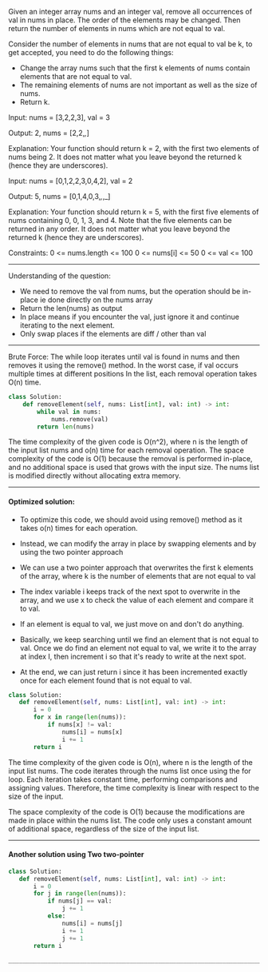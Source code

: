 
Given an integer array nums and an integer val, remove all occurrences of val in nums in place. The order of the elements may be changed. Then return the number of elements 
in nums which are not equal to val.

Consider the number of elements in nums that are not equal to val be k, to get accepted, you need to do the following things:
- Change the array nums such that the first k elements of nums contain elements that are not equal to val. 
- The remaining elements of nums are not important as well as the size of nums.
- Return k.

Input: nums = [3,2,2,3], val = 3

Output: 2, nums = [2,2,_,_]

Explanation: Your function should return k = 2, with the first two elements of nums being 2.
It does not matter what you leave beyond the returned k (hence they are underscores).

Input: nums = [0,1,2,2,3,0,4,2], val = 2

Output: 5, nums = [0,1,4,0,3,_,_,_]

Explanation: Your function should return k = 5, with the first five elements of nums containing 0, 0, 1, 3, and 4.
Note that the five elements can be returned in any order.
It does not matter what you leave beyond the returned k (hence they are underscores).

Constraints:
0 <= nums.length <= 100
0 <= nums[i] <= 50
0 <= val <= 100
____________________________________________________________________________________________________________________________________________

Understanding of the question:
- We need to remove the val from nums, but the operation should be in-place ie done directly on the nums array
- Return the len(nums) as output
- In place means if you encounter the val, just ignore it and continue iterating to the next element.
- Only swap places if the elements are diff / other than val
__________________________________________________________________

Brute Force:
The while loop iterates until val is found in nums and then removes it using the remove() method. In the worst case, if val occurs multiple times at different positions 
In the list, each removal operation takes O(n) time. 

```python
class Solution:
    def removeElement(self, nums: List[int], val: int) -> int:
        while val in nums:
            nums.remove(val)
        return len(nums)
```
        
 The time complexity of the given code is O(n^2), where n is the length of the input list nums and o(n) time for each removal operation.
 The space complexity of the code is O(1) because the removal is performed in-place, and no additional space is used that grows with the input size. 
 The nums list is modified directly without allocating extra memory.
 _____________________________________________________________________________________
 
 #### Optimized solution:
 - To optimize this code, we should avoid using remove() method as it takes o(n) times for each operation.
 - Instead, we can modify the array in place by swapping elements and by using the two pointer approach
 
 - We can use a two pointer approach that overwrites the first k elements of the array, where k is the number of elements that are not equal to val
 - The index variable i keeps track of the next spot to overwrite in the array, and we use x to check the value of each element and compare it to val.
 - If an element is equal to val, we just move on and don't do anything.
 - Basically, we keep searching until we find an element that is not equal to val. Once we do find an element not equal to val, we write it to the array at index I, 
   then increment i so that it's ready to write at the next spot.
 - At the end, we can just return i since it has been incremented exactly once for each element found that is not equal to val.

 ```python
 class Solution:
    def removeElement(self, nums: List[int], val: int) -> int:
        i = 0
        for x in range(len(nums)):
            if nums[x] != val:
                nums[i] = nums[x]
                i += 1
        return i
 ```

 The time complexity of the given code is O(n), where n is the length of the input list nums. The code iterates through the nums list once using the for loop. 
 Each iteration takes constant time, performing comparisons and assigning values. Therefore, the time complexity is linear with respect to the size of the input.
 
 The space complexity of the code is O(1) because the modifications are made in place within the nums list. The code only uses a constant amount of additional space, 
 regardless of the size of the input list.
 ___________________________________________________________________________
 
 #### Another solution using Two two-pointer

 ```python
class Solution:
    def removeElement(self, nums: List[int], val: int) -> int:
        i = 0
        for j in range(len(nums)):
            if nums[j] == val:
                j += 1
            else:
                nums[i] = nums[j]
                i += 1
                j += 1
        return i
 
____________________________________________________________________________________
 
